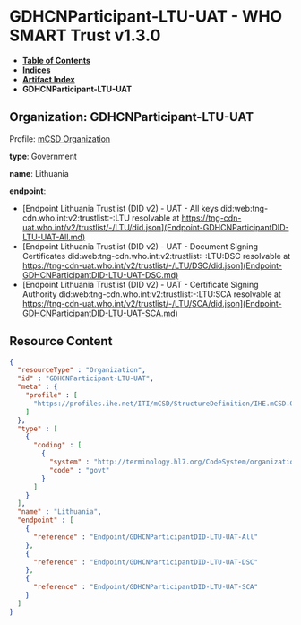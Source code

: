 # GDHCNParticipant-LTU-UAT - WHO SMART Trust v1.3.0

* [**Table of Contents**](toc.md)
* [**Indices**](indices.md)
* [**Artifact Index**](artifacts.md)
* **GDHCNParticipant-LTU-UAT**

## Organization: GDHCNParticipant-LTU-UAT

Profile: [mCSD Organization](https://profiles.ihe.net/ITI/mCSD/4.0.0/StructureDefinition-IHE.mCSD.Organization.html)

**type**: Government

**name**: Lithuania

**endpoint**: 

* [Endpoint Lithuania Trustlist (DID v2) - UAT - All keys did:web:tng-cdn.who.int:v2:trustlist:-:LTU resolvable at https://tng-cdn-uat.who.int/v2/trustlist/-/LTU/did.json](Endpoint-GDHCNParticipantDID-LTU-UAT-All.md)
* [Endpoint Lithuania Trustlist (DID v2) - UAT - Document Signing Certificates did:web:tng-cdn.who.int:v2:trustlist:-:LTU:DSC resolvable at https://tng-cdn-uat.who.int/v2/trustlist/-/LTU/DSC/did.json](Endpoint-GDHCNParticipantDID-LTU-UAT-DSC.md)
* [Endpoint Lithuania Trustlist (DID v2) - UAT - Certificate Signing Authority did:web:tng-cdn.who.int:v2:trustlist:-:LTU:SCA resolvable at https://tng-cdn-uat.who.int/v2/trustlist/-/LTU/SCA/did.json](Endpoint-GDHCNParticipantDID-LTU-UAT-SCA.md)



## Resource Content

```json
{
  "resourceType" : "Organization",
  "id" : "GDHCNParticipant-LTU-UAT",
  "meta" : {
    "profile" : [
      "https://profiles.ihe.net/ITI/mCSD/StructureDefinition/IHE.mCSD.Organization"
    ]
  },
  "type" : [
    {
      "coding" : [
        {
          "system" : "http://terminology.hl7.org/CodeSystem/organization-type",
          "code" : "govt"
        }
      ]
    }
  ],
  "name" : "Lithuania",
  "endpoint" : [
    {
      "reference" : "Endpoint/GDHCNParticipantDID-LTU-UAT-All"
    },
    {
      "reference" : "Endpoint/GDHCNParticipantDID-LTU-UAT-DSC"
    },
    {
      "reference" : "Endpoint/GDHCNParticipantDID-LTU-UAT-SCA"
    }
  ]
}

```

